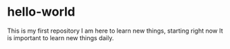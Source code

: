 # hello-world
This is my first repository
I am here to learn new things, starting right now
It is important to learn new things daily.
